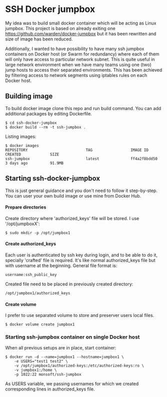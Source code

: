 # SSH Docker jumpbox

My idea was to build small docker container which will be acting as Linux jumpbox. This project is based on already exiting one https://github.com/warden/docker-jumpbox but it has been rewritten and size of image has been reduced.

Additionally, I wanted to have possibility to have many ssh jumpbox containers on Docker host (or Swarm for redundancy) where each of them will only have access to particular network subnet. This is quite useful in large network environment when we have many teams using one (two) jump hosts to access their separated environments.
This has been achieved by filtering access to network segments using iptables rules on each Docker host.

## Building image
To build docker image clone this repo and run build command. You can add additional packages by editing Dockerfile.
```
$ cd ssh-docker-jumpbox
$ docker build --rm -t ssh-jumpbox .
```
Listing images:
```
$ docker images
REPOSITORY                          TAG                 IMAGE ID            CREATED             SIZE
ssh-jumpbox                         latest              ff4a2f8bdd50        3 days ago          91.9MB
```

## Starting ssh-docker-jumpbox
This is just general guidance and you don't need to follow it step-by-step. You can user your own build image or use mine from Docker Hub.
#### Prepare directories
Create directory where 'authorized_keys' file will be stored. I use '/opt/jumpboxX':
```
$ sudo mkdir -p /opt/jumpbox1
```
#### Create authorized_keys
Each user is authenticated by ssh key during login, and to be able to do it, specially 'crafted' file is required. It's like normal authorized_keys file but with username at the beginning. General file format is:
```
username:ssh_public_key
```
Created file need to be placed in previously created directory:
```
/opt/jumpbox1/authorized_keys
```

#### Create volume
I prefer to use separated volume to store and preserver users local files.
```
$ docker volume create jumpbox1
```

### Starting ssh-jumpbox container on single Docker host
When all previous setups are in place, start container:
```
$ docker run -d --name=jumpbox1 --hostname=jumpbox1 \
    -e USERS="test1 test2" \
    -v /opt/jumpbox1/authorized-keys:/etc/authorized-keys:ro \
    -v jumpbox1:/home \
    -p 1022:22 monsoft/ssh-jumpbox
```
As USERS variable, we passing usernames for which we created corresponding lines in authorized_keys file.
